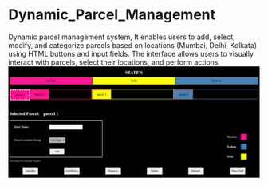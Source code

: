 # Dynamic_Parcel_Management
Dynamic parcel management system, It enables users to add, select, modify, and categorize parcels based on locations (Mumbai, Delhi, Kolkata) using HTML buttons and input fields. The interface allows users to visually interact with parcels, select their locations, and perform actions 
<img src="https://github.com/kanishk-magare/Dynamic_Parcel_Management/blob/main/Dynamic-parcel-mgmt.png?raw=true">
